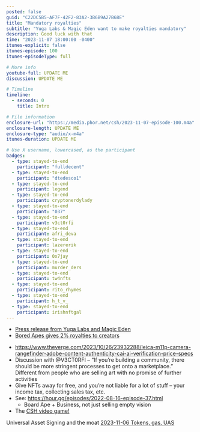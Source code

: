 ```yaml
---
posted: false
guid: "C22DC5B5-AF7F-42F2-83A2-3B6B9A27B68E"
title: "Mandatory royalties"
subtitle: "Yuga Labs & Magic Eden want to make royalties mandatory"
description: Good luck with that
time: "2023-11-07 18:00:00 -0400"
itunes-explicit: false
itunes-episode: 100
itunes-episodeType: full

# More info
youtube-full: UPDATE ME
discussion: UPDATE ME

# Timeline
timeline:
  - seconds: 0
    title: Intro

# File information
enclosure-url: "https://media.phor.net/csh/2023-11-07-episode-100.m4a"
enclosure-length: UPDATE ME
enclosure-type: "audio/x-m4a"
itunes-duration: UPDATE ME

# Use X username, lowercased, as the participant
badges:
  - type: stayed-to-end
    participant: "fulldecent"
  - type: stayed-to-end
    participant: "dtedesco1"
  - type: stayed-to-end
    participant: legend
  - type: stayed-to-end
    participant: cryptonerdylady
  - type: stayed-to-end
    participant: "037"
  - type: stayed-to-end
    participant: v3ct0rfi
  - type: stayed-to-end
    participant: afri_deva
  - type: stayed-to-end
    participant: lazererik
  - type: stayed-to-end
    participant: 0x7jay
  - type: stayed-to-end
    participant: murder_ders
  - type: stayed-to-end
    participant: tw4nfts
  - type: stayed-to-end
    participant: rito_rhymes
  - type: stayed-to-end
    participant: h_t_v_
  - type: stayed-to-end
    participant: irishnftgal
---
```


- [Press release from Yuga Labs and Magic Eden](https://www.prnewswire.com/news-releases/yuga-labs-and-magic-eden-to-collaborate-on-a-new-ethereum-marketplace-to-protect-creator-royalties-301977665.html)
- [Bored Apes gives 2% royalties to creators](https://boredapeyachtclub.com/royalties)

<!--end of quick notes-->

- https://www.theverge.com/2023/10/26/23932288/leica-m11p-camera-rangefinder-adobe-content-authenticity-cai-ai-verification-price-specs
- Discussion with @V3CT0RFI – “If you’re building a community, there should be more stringent processes to get onto a marketplace.” Different from people who are selling art with no promise of further activities
- Give NFTs away for free, and you’re not liable for a lot of stuff – your income tax, collecting sales tax, etc.
- See: https://hour.gg/episodes/2022-08-16-episode-37.html
  - Board Ape + Business, not just selling empty vision
- The [CSH video game!](http://hour.gg/member-information-game)

Universal Asset Signing and the moat [2023-11-06 Tokens, gas, UAS](https://docs.google.com/presentation/d/1Qok-fqtjXL6erSurRi0BLdfpcF5hIHS2OQSUllvZBS4/edit#slide=id.g297ea16cfa1_0_957)